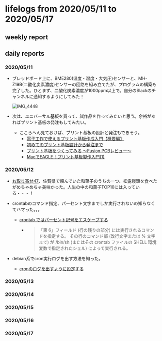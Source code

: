 # lifelogs from 2020/05/11 to 2020/05/17

## weekly report

## daily reports

### 2020/05/11

* ブレッドボード上に、BME280(温度・湿度・大気圧)センサーと、MH-Z19B(二酸化炭素濃度)センサーの回路を組み立てたが、プログラムの構築も完了した。ひとまず、二酸化炭素濃度が1000ppm以上で。自分のSlackのチャンネルに通知するようにしてみた！

  ![IMG_4448](https://user-images.githubusercontent.com/10176164/81584121-4a38f380-93ed-11ea-884d-5aa1d6b45c48.jpg)

* 次は、ユニバーサル基板を買って、試作品を作ってみたいと思う。余裕があればプリント基板の発注もしてみたい。
  * ここらへん見ておけば、プリント基板の設計と発注もできそう。
    * [電子工作で使えるプリント基板作成入門【概要編】](https://qiita.com/nsd24/items/dc7259203631576368cc)
    * [初めてのプリント基板設計から発注まで](https://watako-lab.com/2018/08/23/1st_board_design/)
    * [プリント基板をつくってみる 〜Fusion PCBレビュー〜](https://make-muda.net/2017/07/5342/)
    * [MacでEAGLE！プリント基板製作入門(1)](https://tool-lab.com/mac-eagle-101-1/)

### 2020/05/12

* [お取り寄せ47](./20200504.md)、佐賀県で頼んでいた和菓子のうちの一つ、松露饅頭を食べたがめちゃめちゃ美味かった。人生の中の和菓子TOP10には入っている・・・！

* crontabのコマンド指定、パーセント文字までしか実行されないの知らなくてハマった。。。
  * [crontab ではパーセント記号をエスケープする](https://blog.manabusakai.com/2013/05/crontab-escape-percent/)
    * > 「第  6」フィールド (行の残りの部分) には実行されるコマンドを指定する。 その行のコマンド部 (改行文字または % 文字まで) が /bin/sh (またはその crontab ファイルの SHELL 環境変数で指定されたシェル) によって実行される。

* debian系でcron実行ログを出す方法を知った。
  * [cronのログを出すように設定する](http://shima-nigoro.hatenablog.jp/entry/2016/06/12/182903)

### 2020/05/13

### 2020/05/14

### 2020/05/15

### 2020/05/16

### 2020/05/17

